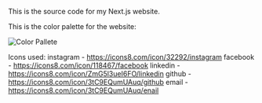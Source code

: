This is the source code for my Next.js website.

This is the color palette for the website:

![Color Pallete](https://github.com/kleDevv/wskien/assets/139322213/05ccb1fb-f866-4eb6-8c1f-28632d590d2d)

Icons used:
instagram - https://icons8.com/icon/32292/instagram
facebook - https://icons8.com/icon/118467/facebook
linkedin - https://icons8.com/icon/ZmG5l3ueI6FO/linkedin
github - https://icons8.com/icon/3tC9EQumUAuq/github
email - https://icons8.com/icon/3tC9EQumUAuq/enail
